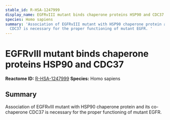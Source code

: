```yaml
---
stable_id: R-HSA-1247999
display_name: EGFRvIII mutant binds chaperone proteins HSP90 and CDC37
species: Homo sapiens
summary: 'Association of EGFRvIII mutant with HSP90 chaperone protein and its co-chaperone
  CDC37 is necessary for the proper functioning of mutant EGFR. '
---
```


# EGFRvIII mutant binds chaperone proteins HSP90 and CDC37
**Reactome ID:** [R-HSA-1247999](https://reactome.org/content/detail/R-HSA-1247999)
**Species:** Homo sapiens

## Summary

Association of EGFRvIII mutant with HSP90 chaperone protein and its co-chaperone CDC37 is necessary for the proper functioning of mutant EGFR. 
